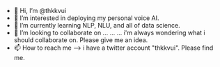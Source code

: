 - 👋 Hi, I’m @thkkvui
- 👀 I’m interested in deploying my personal voice AI.
- 🌱 I’m currently learning NLP, NLU, and all of data science.
- 💞️ I’m looking to collaborate on ... ... ... i'm always wondering what i should collaborate on. Please give me an idea.
- 📫 How to reach me --> i have a twitter account "thkkvui". Please find me.

<!---
thkkvui/thkkvui is a ✨ special ✨ repository because its `README.md` (this file) appears on your GitHub profile.
You can click the Preview link to take a look at your changes.
--->
